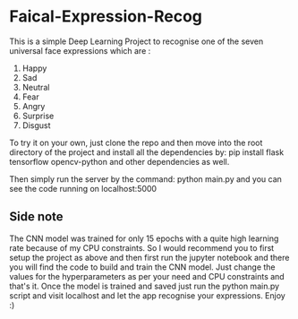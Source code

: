 # Faical-Expression-Recog

This is a simple Deep Learning Project to recognise one of the seven universal face expressions which are :
1. Happy
2. Sad
3. Neutral
4. Fear
5. Angry
6. Surprise
7. Disgust

To try it on your own, just clone the repo and then move into the root directory of the project and install all the dependencies by:
pip install flask tensorflow opencv-python
and other dependencies as well.

Then simply run the server by the command:
python main.py
and you can see the code running on localhost:5000

## Side note
The CNN model was trained for only 15 epochs with a quite high learning rate because of my CPU constraints. So I would recommend you to
first setup the project as above and then first run the jupyter notebook and there you will find the code to build and train the CNN model.
Just change the values for the hyperparameters as per your need and CPU constraints and that's it. Once the model is trained and saved
just run the python main.py script and visit localhost and let the app recognise your expressions. Enjoy :)
